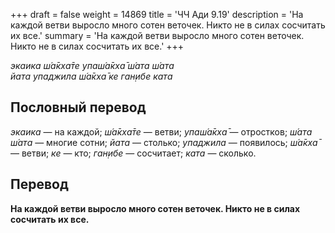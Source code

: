 +++
draft = false
weight = 14869
title = 'ЧЧ Ади 9.19'
description = 'На каждой ветви выросло много сотен веточек. Никто не в силах сосчитать их все.'
summary = 'На каждой ветви выросло много сотен веточек. Никто не в силах сосчитать их все.'
+++

_экаика ш́а̄кха̄те упаш́а̄кха̄ ш́ата ш́ата  
йата упаджила ш́а̄кха̄ ке ган̣ибе ката_

## Пословный перевод

_экаика_ — на каждой; _ш́а̄кха̄те_ — ветви; _упаш́а̄кха̄_ — отростков; _ш́ата_ _ш́ата_ — многие сотни; _йата_ — столько; _упаджила_ — появилось; _ш́а̄кха̄_ — ветви; _ке_ — кто; _ган̣ибе_ — сосчитает; _ката_ — сколько.

## Перевод

**На каждой ветви выросло много сотен веточек. Никто не в силах сосчитать их все.**

